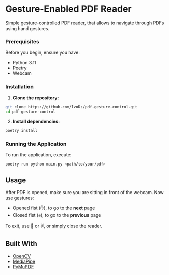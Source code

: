 # Gesture-Enabled PDF Reader

Simple gesture-controlled PDF reader, that allows to navigate through PDFs using hand gestures. 

### Prerequisites

Before you begin, ensure you have:
- Python 3.11
- Poetry
- Webcam

### Installation

1. **Clone the repository:**
  
  ```bash
  git clone https://github.com/IvoDz/pdf-gesture-control.git
  cd pdf-gesture-control
  ```

2. **Install dependencies:**

  ```bash
  poetry install
  ```

### Running the Application

To run the application, execute:
    
  ```bash
  poetry run python main.py <path/to/your/pdf>
  ```

## Usage

After PDF is opened, make sure you are sitting in front of the webcam. Now use gestures:
- Opened fist (✋), to go to the **next** page 
- Closed fist (✊), to go to the **previous** page

To exit, use 🤘 or ✌️, or simply close the reader.

## Built With
- [OpenCV](https://opencv.org/) 
- [MediaPipe](https://mediapipe.dev/) 
- [PyMuPDF](https://pymupdf.readthedocs.io/) 

